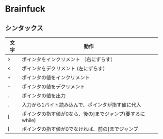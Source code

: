 # Brainfuck
## シンタックス
| 文字 | 動作 |
| --- | --- |
| > | ポインタをインクリメント （右にずらす） |
| < | ポインタをデクリメント (左にずらす） |
| + | ポインタの値をインクリメント |
| - | ポインタの値をデクリメント | 
| . | ポインタの値を出力 |
| , | 入力から1バイト読み込んで、ポインタが指す値に代入 |
| [ | ポインタの指す値が0なら、後の]までジャンプ(要するにwhile) |
| ] | ポインタの指す値が0でなければ、前の[までジャンプ |
